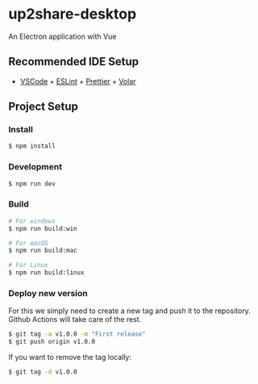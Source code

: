 # up2share-desktop

An Electron application with Vue

## Recommended IDE Setup

- [VSCode](https://code.visualstudio.com/) + [ESLint](https://marketplace.visualstudio.com/items?itemName=dbaeumer.vscode-eslint) + [Prettier](https://marketplace.visualstudio.com/items?itemName=esbenp.prettier-vscode) + [Volar](https://marketplace.visualstudio.com/items?itemName=Vue.volar)

## Project Setup

### Install

```bash
$ npm install
```

### Development

```bash
$ npm run dev
```

### Build

```bash
# For windows
$ npm run build:win

# For macOS
$ npm run build:mac

# For Linux
$ npm run build:linux
```

### Deploy new version

For this we simply need to create a new tag and push it to the repository. Github Actions will take care of the rest.

```bash
$ git tag -a v1.0.0 -m "First release"
$ git push origin v1.0.0
```

If you want to remove the tag locally:

```bash
$ git tag -d v1.0.0
```
